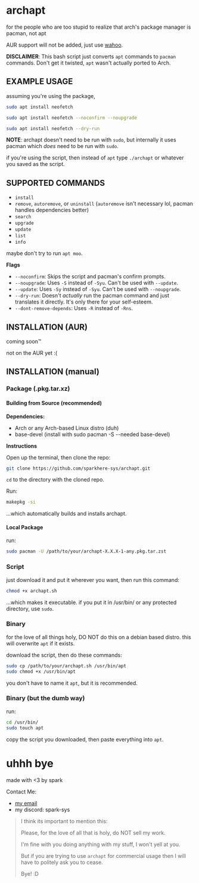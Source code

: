# archapt
for the people who are too stupid to realize that arch's package manager is pacman, not apt

AUR support will not be added, just use [wahoo](https://github.com/sparkhere-sys/wahoo).

**DISCLAIMER**: This bash script just converts `apt` commands to `pacman` commands. Don't get it twisted, `apt` wasn't actually ported to Arch.

## EXAMPLE USAGE
assuming you're using the package,
```bash
sudo apt install neofetch
```
```bash
sudo apt install neofetch --noconfirm --noupgrade
```
```bash
sudo apt install neofetch --dry-run
```
**NOTE**: archapt doesn't need to be run with `sudo`, but internally it uses pacman which *does* need to be run with `sudo`.

if you're using the script, then instead of `apt` type `./archapt` or whatever you saved as the script.

## SUPPORTED COMMANDS
- `install`
- `remove`, `autoremove`, or `uninstall` (`autoremove` isn't necessary lol, pacman handles dependencies better)
- `search`
- `upgrade`
- `update`
- `list`
- `info`

maybe don't try to run `apt moo`.

**Flags**

- `--noconfirm`: Skips the script and pacman's confirm prompts.
- `--noupgrade`: Uses `-S` instead of `-Syu`. Can't be used with `--update`.
- `--update`: Uses `-Sy` instead of `-Syu`. Can't be used with `--noupgrade`.
- `--dry-run`: Doesn't *actually* run the pacman command and just translates it directly. It's only there for your self-esteem.
- `--dont-remove-depends`: Uses `-R` instead of `-Rns`.

## INSTALLATION (AUR)
coming soon™

not on the AUR yet :(

## INSTALLATION (manual)
### Package (.pkg.tar.xz)
#### Building from Source (recommended)
**Dependencies:**
- Arch or any Arch-based Linux distro (duh)
- base-devel (install with sudo pacman -S --needed base-devel)
  
**Instructions**

Open up the terminal, then clone the repo:
```bash
git clone https://github.com/sparkhere-sys/archapt.git
```
`cd` to the directory with the cloned repo.

Run:
```bash
makepkg -si
```
...which automatically builds and installs archapt.


#### Local Package
run:
```bash
sudo pacman -U /path/to/your/archapt-X.X.X-1-any.pkg.tar.zst
```

### Script
just download it and put it wherever you want, then run this command:

```bash
chmod +x archapt.sh
```
...which makes it executable. if you put it in /usr/bin/ or any protected directory, use `sudo`.

### Binary
for the love of all things holy, DO NOT do this on a debian based distro. this will overwrite `apt` if it exists.

download the script, then do these commands:
```bash
sudo cp /path/to/your/archapt.sh /usr/bin/apt
sudo chmod +x /usr/bin/apt
```

you don't have to name it `apt`, but it is recommended.

### Binary (but the dumb way)
run:
```bash
cd /usr/bin/
sudo touch apt
```

copy the script you downloaded, then paste everything into `apt`.

# uhhh bye
made with <3 by spark

Contact Me:

- [my email](mailto:spark-aur@proton.me)
- my discord: spark-sys

> I think its important to mention this:
> 
> Please, for the love of all that is holy, do NOT sell my work.
> 
> I'm fine with you doing anything with my stuff, I won't yell at you.
> 
> But if you are trying to use `archapt` for commercial usage then I will have to politely ask you to cease.
> 
> Bye! :D
